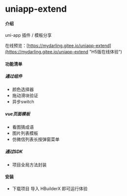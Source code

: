 # uniapp-extend

#### 介绍
uni-app 插件 / 模板分享

在线预览：[https://mydarling.gitee.io/uniapp-extend](https://mydarling.gitee.io/uniapp-extend "H5版在线体验")

#### 功能清单

##### 通过组件
* 颜色选择器
* 拖动滑块验证
* 异步switch

##### vue页面模板
* 看图猜成语
* 图片列表模板
* 仿微信列表长按弹窗菜单

##### 通过SDK
* 项目全局方法封装

#### 安装
* 下载项目 导入 HBuilderX 即可运行体验


